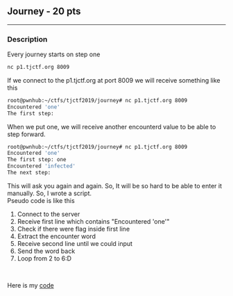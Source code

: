 ## Journey - 20 pts
___
### Description
Every journey starts on step one
```bash
nc p1.tjctf.org 8009
```

If we connect to the p1.tjctf.org at port 8009 we will receive something like this
```bash
root@pwnhub:~/ctfs/tjctf2019/journey# nc p1.tjctf.org 8009
Encountered 'one'
The first step: 
```

When we put one, we will receive another encounterd value to be able to step forward.
```bash
root@pwnhub:~/ctfs/tjctf2019/journey# nc p1.tjctf.org 8009
Encountered 'one'
The first step: one
Encountered 'infected'
The next step: 
```

This will ask you again and again. So, It will be so hard to be able to enter it manually.
So, I wrote a script. <br/>
Pseudo code is like this <br/>
1. Connect to the server
2. Receive first line which contains "Encountered 'one'"
3. Check if there were flag inside first line
4. Extract the encounter word
5. Receive second line until we could input
6. Send the word back
7. Loop from 2 to 6:D
<br/>

Here is my [code]()
